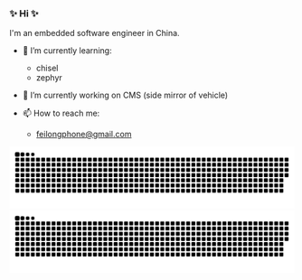### ✨ Hi ✨

I'm an embedded software engineer in China.

- 🌱 I’m currently learning:
    - chisel
    - zephyr

- 🔭 I’m currently working on CMS (side mirror of vehicle)

- 📫 How to reach me:
    - feilongphone@gmail.com

![github contribution grid snake animation](https://raw.githubusercontent.com/feilongfl/feilongfl/output/github-contribution-grid-snake-dark.svg#gh-dark-mode-only)
![github contribution grid snake animation](https://raw.githubusercontent.com/feilongfl/feilongfl/output/github-contribution-grid-snake.svg#gh-light-mode-only)
